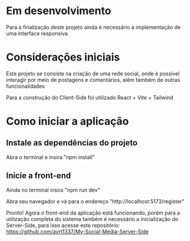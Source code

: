 # Em desenvolvimento

Para a finalização deste projeto ainda é necessário a implementação de uma interface responsiva

# Considerações iniciais

Este projeto se consiste na criação de uma rede social, onde é possível interagir por meio de postagens e comentários, além também de outras funcionalidades

Para a construção do Client-Side foi utilizado React + Vite + Tailwind

# Como iniciar a aplicação

## Instale as dependências do projeto

Abra o terminal e insira "npm install"

## Inicie a front-end

Ainda no terminal insira "npm run dev"

Abra seu navegador e vá para o endereço "http://localhost:5173/register"

Pronto! Agora o front-end da aplicação está funcionando, porém para a utilização completa do sistema também é necessário a inicialização do Server-Side, para isso acesse este repositório: https://github.com/ayrt1337/My-Social-Media-Server-Side
